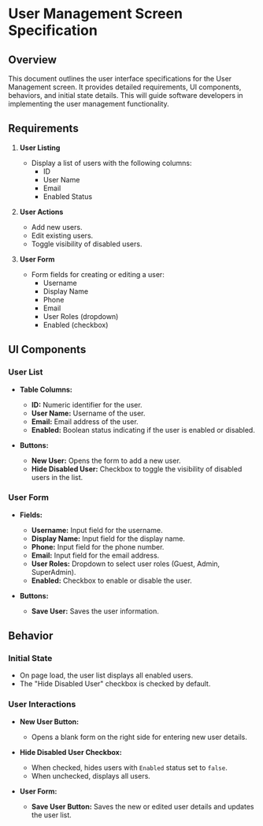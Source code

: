# User Management Screen Specification

## Overview

This document outlines the user interface specifications for the User Management screen. It provides detailed requirements, UI components, behaviors, and initial state details. This will guide software developers in implementing the user management functionality.

## Requirements

1. **User Listing**
    - Display a list of users with the following columns:
        - ID
        - User Name
        - Email
        - Enabled Status

2. **User Actions**
    - Add new users.
    - Edit existing users.
    - Toggle visibility of disabled users.

3. **User Form**
    - Form fields for creating or editing a user:
        - Username
        - Display Name
        - Phone
        - Email
        - User Roles (dropdown)
        - Enabled (checkbox)

## UI Components

### User List

- **Table Columns:**
    - **ID:** Numeric identifier for the user.
    - **User Name:** Username of the user.
    - **Email:** Email address of the user.
    - **Enabled:** Boolean status indicating if the user is enabled or disabled.

- **Buttons:**
    - **New User:** Opens the form to add a new user.
    - **Hide Disabled User:** Checkbox to toggle the visibility of disabled users in the list.

### User Form

- **Fields:**
    - **Username:** Input field for the username.
    - **Display Name:** Input field for the display name.
    - **Phone:** Input field for the phone number.
    - **Email:** Input field for the email address.
    - **User Roles:** Dropdown to select user roles (Guest, Admin, SuperAdmin).
    - **Enabled:** Checkbox to enable or disable the user.

- **Buttons:**
    - **Save User:** Saves the user information.

## Behavior

### Initial State

- On page load, the user list displays all enabled users.
- The "Hide Disabled User" checkbox is checked by default.

### User Interactions

- **New User Button:**
    - Opens a blank form on the right side for entering new user details.
    
- **Hide Disabled User Checkbox:**
    - When checked, hides users with `Enabled` status set to `false`.
    - When unchecked, displays all users.

- **User Form:**
    - **Save User Button:** Saves the new or edited user details and updates the user list.



